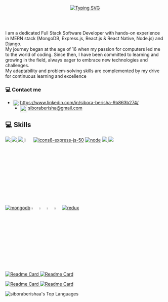 
<p align="center">
 <a href="https://git.io/typing-svg"><img src="https://readme-typing-svg.demolab.com?font=Poppins&weight=600&size=30&duration=3000&pause=900&color=72C480&center=true&vCenter=true&width=435&lines=Hello;I+am+Sibora+Berisha;A+software+developer;Passionate+about+crafting;And+innovative+solutions" alt="Typing SVG" /></a>
</p>

<br>
<br>

<p>
I am a dedicated Full Stack Software Developer with hands-on experience in MERN stack (MongoDB, Express.js, React.js & React Native, Node.js) and Django. 
<br/>
My journey began at the age of 16 when my passion for computers led me to the world of coding. Since then, I have been committed to learning and growing in the field, always eager to embrace new technologies and challenges.
<br/>  
My adaptability and problem-solving skills are complemented by my drive for continuous learning and excellence
</p>



### 💻 Contact me

-  <img align="left" alt="Linkedin" width="20px" src="https://github.com/user-attachments/assets/843bc934-fada-46df-8502-51f78c1f8114" /> https://www.linkedin.com/in/sibora-berisha-9b863b274/
-  <img align="left" alt="Email" width="22px" src="https://github.com/user-attachments/assets/258e769f-f227-4325-a4a9-c8a5cf1f7bbb" /> siboraberisha@gmail.com


## 💻 Skills

<p align="left"> 
    <a href="https://www.w3.org/html/" target="_blank"> <img src="https://img.icons8.com/color/48/000000/html-5.png"/> </a> 
    <a href="https://www.w3schools.com/css/" target="_blank"> <img src="https://img.icons8.com/color/48/000000/css3.png"/> </a> 
    <a href="https://developer.mozilla.org/en-US/docs/Web/JavaScript" target="_blank"> <img src="https://img.icons8.com/color/48/000000/javascript.png"/> </a> 
    <a href="https://react.dev/" target="_blank"><img src="https://i.ibb.co/s6j2rCn/React-icon-svg.png" width="5%" height="5%" alt="React-icon-svg" border="0"></a>
    <a href="https://expressjs.com/" target="_blank"><img src="https://i.ibb.co/Kx64fkZ/icons8-express-js-50.png" alt="icons8-express-js-50" border="0"></a>
    <a href="https://nodejs.org/en" target="_blank"><img src="https://img.icons8.com/color/48/000000/nodejs.png" alt="node" border="0"></a>
    <a href="https://www.python.org" target="_blank"> <img src="https://img.icons8.com/color/48/000000/python.png"/> </a> 
    <a href="https://www.djangoproject.com/" target="_blank"> <img src="https://img.icons8.com/color/48/000000/django.png"/> </a>  
</p>

<p align="left"> 
    <a href="https://www.mongodb.com/" target="_blank"><img src="https://img.icons8.com/color/48/000000/mongodb.png" alt="mongodb" border="0"></a>
    <a href="https://www.postgresql.org/" target="_blank"><img width="4%" height="4%" src="https://i.ibb.co/5Fx4XJX/Postgresql-elephant-svg.png" alt="Postgresql-elephant-svg" border="0"></a>
    <a href="https://www.mysql.com/" target="_blank"><img width="4%" height="4%" src="https://img.icons8.com/color/48/000000/mysql.png" alt="MYSQL" border="0"></a>
    <a href="https://getbootstrap.com/" target="_blank"><img width="4%" height="4%" src="https://img.icons8.com/color/48/000000/bootstrap.png" alt="bootstrap" border="0"></a>
    <a href="https://ibb.co/89LjfqK" target="_blank"><img width="4%" height="4%" src="https://i.ibb.co/NKdLJ5V/Tailwind-CSS-Logo-svg.png" alt="Tailwind-CSS-Logo-svg" border="0"></a>
    <a href="https://ibb.co/89LjfqK" target="_blank"><img src="https://img.icons8.com/color/48/000000/redux.png" alt="redux" border="0"></a>
</p>

<br>

<p align="left">
  <a href="https://github.com/siboraberishaa/investment-calculator.git">
    <img src="https://github-readme-stats.vercel.app/api/pin/?username=siboraberishaa&repo=investment-calculator" alt="Readme Card"/>
  </a>
  <a href="https://github.com/siboraberishaa/FlappyMali.git">
    <img src="https://github-readme-stats.vercel.app/api/pin/?username=siboraberishaa&repo=FlappyMali" alt="Readme Card"/>
  </a>
</p>

<p align="left">
  <a href="https://github.com/siboraberishaa/rock-paper-scissors-game.git">
    <img src="https://github-readme-stats.vercel.app/api/pin/?username=siboraberishaa&repo=rock-paper-scissors-game" alt="Readme Card"/>
  </a>
  <a href="https://github.com/siboraberishaa/agrocultureProject.git">
    <img src="https://github-readme-stats.vercel.app/api/pin/?username=siboraberishaa&repo=agrocultureProject" alt="Readme Card"/>
  </a>
</p>



![siboraberishaa's Top Languages](https://github-readme-stats.vercel.app/api/top-langs/?username=siboraberishaa&theme=dark&show_icons=true&hide_border=false&layout=compact)
